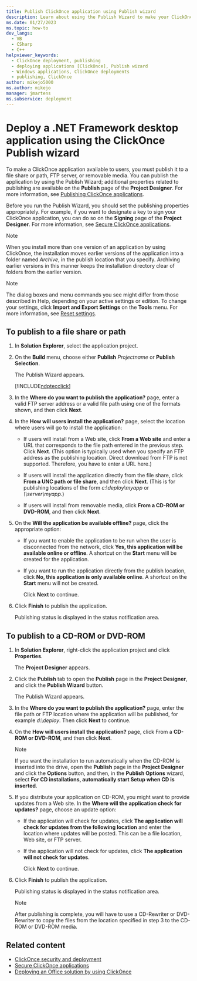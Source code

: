 ```yaml
---
title: Publish ClickOnce application using Publish wizard
description: Learn about using the Publish Wizard to make your ClickOnce application available to users, including which publishing properties to use.
ms.date: 01/27/2023
ms.topic: how-to
dev_langs: 
  - VB
  - CSharp
  - C++
helpviewer_keywords: 
  - ClickOnce deployment, publishing
  - deploying applications [ClickOnce], Publish wizard
  - Windows applications, ClickOnce deployments
  - publishing, ClickOnce
author: mikejo5000
ms.author: mikejo
manager: jmartens
ms.subservice: deployment
---
```

# Deploy a .NET Framework desktop application using the ClickOnce Publish wizard

To make a ClickOnce application available to users, you must publish it to a file share or path, FTP server, or removable media. You can publish the application by using the Publish Wizard; additional properties related to publishing are available on the **Publish** page of the **Project Designer**. For more information, see [Publishing ClickOnce applications](../deployment/publishing-clickonce-applications.md).

Before you run the Publish Wizard, you should set the publishing properties appropriately. For example, if you want to designate a key to sign your ClickOnce application, you can do so on the **Signing** page of the **Project Designer**. For more information, see [Secure ClickOnce applications](../deployment/securing-clickonce-applications.md).

> [!NOTE]
> When you install more than one version of an application by using ClickOnce, the installation moves earlier versions of the application into a folder named *Archive*, in the publish location that you specify. Archiving earlier versions in this manner keeps the installation directory clear of folders from the earlier version.

> [!NOTE]
> The dialog boxes and menu commands you see might differ from those described in Help, depending on your active settings or edition. To change your settings, click **Import and Export Settings** on the **Tools** menu. For more information, see [Reset settings](../ide/environment-settings.md#reset-all-settings).

## To publish to a file share or path

1. In **Solution Explorer**, select the application project.

2. On the **Build** menu, choose either **Publish** *Projectname* or **Publish Selection**.

    The Publish Wizard appears.

    [!INCLUDE[ndptecclick](../deployment/includes/dotnet-publish-tool.md)]

3. In the **Where do you want to publish the application?** page, enter a valid FTP server address or a valid file path using one of the formats shown, and then click **Next**.

4. In the **How will users install the application?** page, select the location where users will go to install the application:

   - If users will install from a Web site, click **From a Web site** and enter a URL that corresponds to the file path entered in the previous step. Click **Next**. (This option is typically used when you specify an FTP address as the publishing location. Direct download from FTP is not supported. Therefore, you have to enter a URL here.)

   - If users will install the application directly from the file share, click **From a UNC path or file share**, and then click **Next**. (This is for publishing locations of the form *c:\deploy\myapp* or *\\\server\myapp*.)

   - If users will install from removable media, click **From a CD-ROM or DVD-ROM**, and then click **Next**.

5. On the **Will the application be available offline?** page, click the appropriate option:

   - If you want to enable the application to be run when the user is disconnected from the network, click **Yes, this application will be available online or offline**. A shortcut on the **Start** menu will be created for the application.

   - If you want to run the application directly from the publish location, click **No, this application is only available online**. A shortcut on the **Start** menu will not be created.

     Click **Next** to continue.

6. Click **Finish** to publish the application.

    Publishing status is displayed in the status notification area.

## To publish to a CD-ROM or DVD-ROM

1. In **Solution Explorer**, right-click the application project and click **Properties**.

    The **Project Designer** appears.

2. Click the **Publish** tab to open the **Publish** page in the **Project Designer**, and click the **Publish Wizard** button.

    The Publish Wizard appears.

3. In the **Where do you want to publish the application?** page, enter the file path or FTP location where the application will be published, for example *d:\deploy*. Then click **Next** to continue.

4. On the **How will users install the application?** page, click From a **CD-ROM or DVD-ROM**, and then click **Next**.

   > [!NOTE]
   > If you want the installation to run automatically when the CD-ROM is inserted into the drive, open the **Publish** page in the **Project Designer** and click the **Options** button, and then, in the **Publish Options** wizard, select **For CD installations, automatically start Setup when CD is inserted**.

5. If you distribute your application on CD-ROM, you might want to provide updates from a Web site. In the **Where will the application check for updates?** page, choose an update option:

   - If the application will check for updates, click **The application will check for updates from the following location** and enter the location where updates will be posted. This can be a file location, Web site, or FTP server.

   - If the application will not check for updates, click **The application will not check for updates**.

     Click **Next** to continue.

6. Click **Finish** to publish the application.

    Publishing status is displayed in the status notification area.

   > [!NOTE]
   > After publishing is complete, you will have to use a CD-Rewriter or DVD-Rewriter to copy the files from the location specified in step 3 to the CD-ROM or DVD-ROM media.

## Related content

- [ClickOnce security and deployment](../deployment/clickonce-security-and-deployment.md)
- [Secure ClickOnce applications](../deployment/securing-clickonce-applications.md)
- [Deploying an Office solution by using ClickOnce](../vsto/deploying-an-office-solution-by-using-clickonce.md)